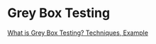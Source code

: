 # Grey Box Testing

[What is Grey Box Testing? Techniques, Example](https://www.guru99.com/grey-box-testing.html#:%7E:text=GRAY%20BOX%20TESTING%20is%20a,functioning%20usage%20of%20an%20application.)
